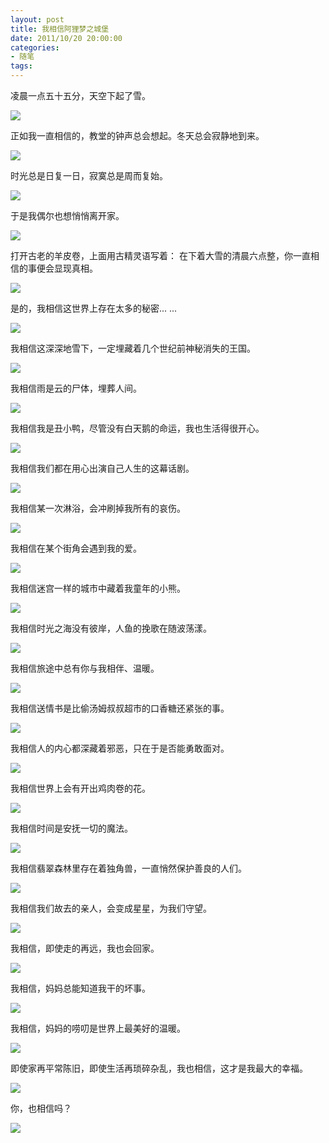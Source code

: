 ```yaml
---
layout: post
title: 我相信阿狸梦之城堡
date: 2011/10/20 20:00:00
categories: 
- 随笔
tags: 
---
```


凌晨一点五十五分，天空下起了雪。

![][1]

正如我一直相信的，教堂的钟声总会想起。冬天总会寂静地到来。

![][2]

时光总是日复一日，寂寞总是周而复始。

![][3]

于是我偶尔也想悄悄离开家。

![][4]

打开古老的羊皮卷，上面用古精灵语写着： 在下着大雪的清晨六点整，你一直相信的事便会显现真相。

![][5]

是的，我相信这世界上存在太多的秘密... ...

![][6]

我相信这深深地雪下，一定埋藏着几个世纪前神秘消失的王国。

![][7]

我相信雨是云的尸体，埋葬人间。

![][8]

我相信我是丑小鸭，尽管没有白天鹅的命运，我也生活得很开心。

![][9]

我相信我们都在用心出演自己人生的这幕话剧。

![][10]

我相信某一次淋浴，会冲刷掉我所有的哀伤。

![][11]

我相信在某个街角会遇到我的爱。

![][12]

我相信迷宫一样的城市中藏着我童年的小熊。

![][13]

我相信时光之海没有彼岸，人鱼的挽歌在随波荡漾。

![][14]

我相信旅途中总有你与我相伴、温暖。

![][15]

我相信送情书是比偷汤姆叔叔超市的口香糖还紧张的事。

![][16]

我相信人的内心都深藏着邪恶，只在于是否能勇敢面对。

![][17]

我相信世界上会有开出鸡肉卷的花。

![][18]

我相信时间是安抚一切的魔法。

![][19]

我相信翡翠森林里存在着独角兽，一直悄然保护善良的人们。

![][20]

我相信我们故去的亲人，会变成星星，为我们守望。

![][21]

我相信，即使走的再远，我也会回家。

![][22]

我相信，妈妈总能知道我干的坏事。

![][23]

我相信，妈妈的唠叨是世界上最美好的温暖。

![][24]

即使家再平常陈旧，即使生活再琐碎杂乱，我也相信，这才是我最大的幸福。

![][25]

你，也相信吗？

![][26]

[1]: https://ww3.sinaimg.cn/large/006tNc79gw1f50zgxtfl4j30dc0hsmzb

[2]: https://ww3.sinaimg.cn/large/006tNc79gw1f50zh5o0nbj30hs0dcdhw

[3]: https://ww4.sinaimg.cn/large/006tNc79gw1f50zhblbzpj30hs0dcwgo

[4]: https://ww1.sinaimg.cn/large/006tNc79gw1f50zhjlgdmj30hs0dc76d

[5]: https://ww2.sinaimg.cn/large/006tNc79gw1f50zhqqtauj30dc0hs766

[6]: https://ww3.sinaimg.cn/large/006tNc79gw1f50zhxmpjoj30hs0dctak

[7]: https://ww3.sinaimg.cn/large/006tNc79gw1f50zi3aztyj30hs0dcgmu

[8]: https://ww4.sinaimg.cn/large/006tNc79gw1f50zi9h7b6j30hs0dc0ui

[9]: https://ww3.sinaimg.cn/large/006tNc79gw1f50zihr8z0j30hs0dcwgg

[10]: https://ww2.sinaimg.cn/large/006tNc79gw1f50zirhwbbj30hs0dcmz5

[11]: https://ww1.sinaimg.cn/large/006tNc79gw1f50ziyctx0j30hs0dcgmn

[12]: https://ww1.sinaimg.cn/large/006tNc79gw1f50zj9mz3tj30dc0hswgh

[13]: https://ww1.sinaimg.cn/large/006tNc79gw1f50zjm7guzj30hs0dcjtb

[14]: https://ww4.sinaimg.cn/large/006tNc79gw1f50zjy37yjj30hs0dcacb

[15]: https://ww1.sinaimg.cn/large/006tNc79gw1f50zk60gtcj30hs0dc40m

[16]: https://ww4.sinaimg.cn/large/006tNc79gw1f50zkdv81ij30hs0dcwgk

[17]: https://ww1.sinaimg.cn/large/006tNc79gw1f50zkoo6whj30hs0dcwge

[18]: https://ww3.sinaimg.cn/large/006tNc79gw1f50zkx1b21j30hs0dctas

[19]: https://ww1.sinaimg.cn/large/006tNc79gw1f50zl4muouj30hs0dc0v0

[20]: https://ww1.sinaimg.cn/large/006tNc79gw1f50zld2i63j30hs0dcdht

[21]: https://ww3.sinaimg.cn/large/006tNc79gw1f50zlk6bxkj30hs0dc75v

[22]: https://ww1.sinaimg.cn/large/006tNc79gw1f50zlsnv4mj30hs0dcwgo

[23]: https://ww2.sinaimg.cn/large/006tNc79gw1f50zm3kcp6j30hs0dctau

[24]: https://ww2.sinaimg.cn/large/006tNc79gw1f50zmdmzenj30hs0dcwg4

[25]: https://ww3.sinaimg.cn/large/006tNc79gw1f50zmmvk9dj30hs0dc0uv

[26]: https://ww3.sinaimg.cn/large/006tNc79gw1f50zmu18klj30hs0dcabg
